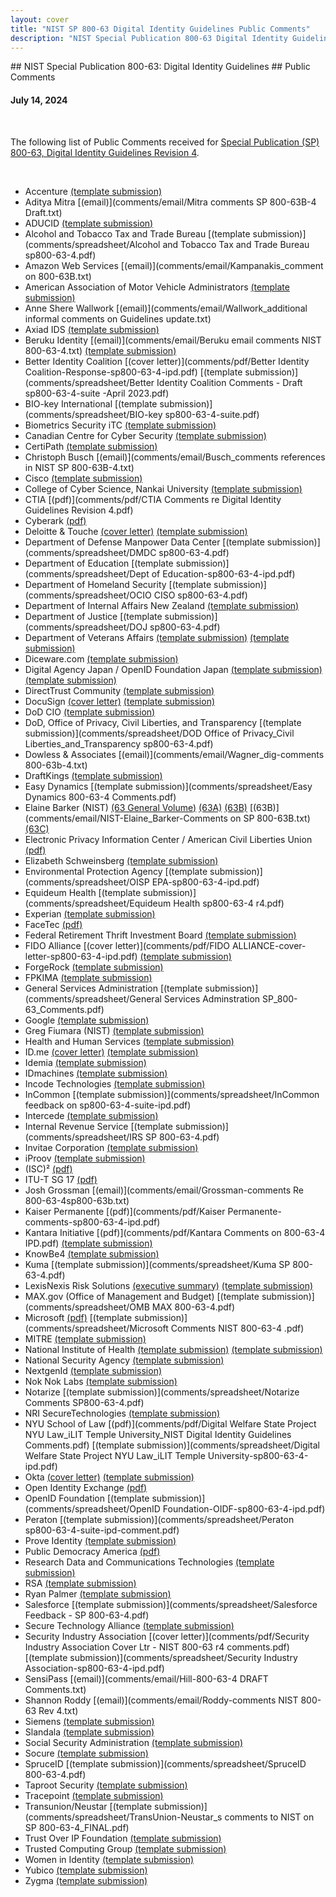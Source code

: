 ```yaml
---
layout: cover
title: "NIST SP 800-63 Digital Identity Guidelines Public Comments"
description: "NIST Special Publication 800-63 Digital Identity Guidelines Public Comments"
---
```

<section class="home home-title" markdown="1">

<div class="text-center" markdown="1">
## NIST Special Publication 800-63: Digital Identity Guidelines
## Public Comments

#### July 14, 2024
<br>
</div>
</section>

<section class="home home-about" markdown="1">

The following list of Public Comments received for [Special Publication (SP) 800-63, Digital Identity Guidelines Revision 4](https://pages.nist.gov/800-63-4/).

<br>

<div class="section-container comment-list" markdown="1">

- Accenture [(template submission)](comments/spreadsheet/Accenture-s800-63-4-ipd.pdf)
- Aditya Mitra [(email)](comments/email/Mitra comments SP 800-63B-4 Draft.txt)
- ADUCID [(template submission)](comments/spreadsheet/ADUCID-sp800-63-4-ipd.pdf)
- Alcohol and Tobacco Tax and Trade Bureau [(template submission)](comments/spreadsheet/Alcohol and Tobacco Tax and Trade Bureau sp800-63-4.pdf)
- Amazon Web Services [(email)](comments/email/Kampanakis_comment on 800-63B.txt)
- American Association of Motor Vehicle Administrators [(template submission)](comments/spreadsheet/AAMVA-sp800-63-4-ipd.pdf)
- Anne Shere Wallwork [(email)](comments/email/Wallwork_additional informal comments on Guidelines update.txt)
- Axiad IDS [(template submission)](comments/spreadsheet/Axiad-sp800-63-4-suite-comments.pdf)
- Beruku Identity [(email)](comments/email/Beruku email comments NIST 800-63-4.txt) [(template submission)](comments/spreadsheet/Beruku-Identity-sp800-63-4-ipd.pdf)
- Better Identity Coalition [(cover letter)](comments/pdf/Better Identity Coalition-Response-sp800-63-4-ipd.pdf) [(template submission)](comments/spreadsheet/Better Identity Coalition Comments - Draft sp800-63-4-suite -April 2023.pdf)
- BIO-key International [(template submission)](comments/spreadsheet/BIO-key sp800-63-4-suite.pdf)
- Biometrics Security iTC [(template submission)](comments/spreadsheet/BIO-iTC-0307-sp800-63-4-ipd.pdf)
- Canadian Centre for Cyber Security [(template submission)](comments/spreadsheet/CanadianCentreforCybersecurity-sp800-63-4-ipd.pdf)
- CertiPath [(template submission)](comments/spreadsheet/CertiPath-sp800-63-4-ipd.pdf)
- Christoph Busch [(email)](comments/email/Busch_comments references in NIST SP 800-63B-4.txt)
- Cisco [(template submission)](comments/spreadsheet/Cisco-sp800-63-4-ipd.pdf)
- College of Cyber Science, Nankai University [(template submission)](comments/spreadsheet/WangDing-SP800-63B-4-ipd.pdf)
- CTIA [(pdf)](comments/pdf/CTIA Comments re Digital Identity Guidelines Revision 4.pdf)
- Cyberark [(pdf)](comments/pdf/Cyberark-identity-security-why-it-matters-and-why-now.pdf)
- Deloitte & Touche [(cover letter)](comments/pdf/Deloitte-cover-letter-sp800-63-4-ipd.pdf) [(template submission)](comments/spreadsheet/Deloitte-sp800-63-4-ipd.pdf)
- Department of Defense Manpower Data Center [(template submission)](comments/spreadsheet/DMDC sp800-63-4.pdf)
- Department of Education [(template submission)](comments/spreadsheet/Dept of Education-sp800-63-4-ipd.pdf)
- Department of Homeland Security [(template submission)](comments/spreadsheet/OCIO CISO sp800-63-4.pdf)
- Department of Internal Affairs New Zealand [(template submission)](comments/spreadsheet/NZInternal_Affairs-sp800-63-4-ipd.pdf)
- Department of Justice [(template submission)](comments/spreadsheet/DOJ sp800-63-4.pdf)
- Department of Veterans Affairs [(template submission)](comments/spreadsheet/VA_OIS_ISE-sp800-63-4-ipd.pdf) [(template submission)](comments/spreadsheet/DepartmentVeteransAffairs-sp800-63-4-ipd.pdf)
- Diceware.com [(template submission)](comments/spreadsheet/Dicewarecom-sp800-63-4-ipd.pdf)
- Digital Agency Japan / OpenID Foundation Japan [(template submission)](comments/spreadsheet/DigitalAgencyJapanOpenID-sp800-63-4-ipd.pdf) [(template submission)](comments/spreadsheet/DigitalAgencyOpenIDJapan-comments_r2-sp800-63-4-ipd.pdf)
- DirectTrust Community [(template submission)](comments/spreadsheet/DirectTrustCommunity-sp800-63-4-ipd.pdf)
- DocuSign [(cover letter)](comments/pdf/DocuSign-cover-letter-sp800-63-4-ipd.pdf) [(template submission)](comments/spreadsheet/DocuSign-sp800-63-4-ipd.pdf)
- DoD CIO [(template submission)](comments/spreadsheet/DODCIO-sp800-63-4-ipd.pdf)
- DoD, Office of Privacy, Civil Liberties, and Transparency [(template submission)](comments/spreadsheet/DOD Office of Privacy_Civil Liberties_and_Transparency sp800-63-4.pdf)
- Dowless & Associates [(email)](comments/email/Wagner_dig-comments 800-63b-4.txt)
- DraftKings [(template submission)](comments/spreadsheet/draftkings-sp800-63-4-ipd.pdf)
- Easy Dynamics [(template submission)](comments/spreadsheet/Easy Dynamics 800-63-4 Comments.pdf)
- Elaine Barker (NIST) [(63 General Volume)](comments/pdf/NIST-Elaine_Barker-sp800-63-4-ipd.pdf) [(63A)](comments/pdf/NIST-Elaine_Barker-sp800-63A-4-ipd.pdf) [(63B)](comments/pdf/NIST-Elaine_Barker-sp800-63B-4-ipd.pdf) [(63B)](comments/email/NIST-Elaine_Barker-Comments on SP 800-63B.txt) [(63C)](comments/pdf/NIST-Elaine_Barker-sp800-63C-4-ipd.pdf)
- Electronic Privacy Information Center / American Civil Liberties Union [(pdf)](comments/pdf/EPIC-ACLU-Comments-NIST-Digital-ID-Draft-Guidelines-14-April-2023.pdf)
- Elizabeth Schweinsberg [(template submission)](comments/spreadsheet/Schweinsberg-sp800-63-4-ipd.pdf)
- Environmental Protection Agency [(template submission)](comments/spreadsheet/OISP EPA-sp800-63-4-ipd.pdf)
- Equideum Health [(template submission)](comments/spreadsheet/Equideum Health sp800-63-4 r4.pdf)
- Experian [(template submission)](comments/spreadsheet/Experian-sp800-63-4-ipd.pdf)
- FaceTec [(pdf)](comments/pdf/FaceTec-comments-sp800-63-4-ipd.pdf)
- Federal Retirement Thrift Investment Board [(template submission)](comments/spreadsheet/FRTIB-sp800-63-4-ipd.pdf)
- FIDO Alliance [(cover letter)](comments/pdf/FIDO ALLIANCE-cover-letter-sp800-63-4-ipd.pdf) [(template submission)](comments/spreadsheet/FIDO-Alliance-sp800-63-4-ipd.pdf)
- ForgeRock [(template submission)](comments/spreadsheet/ForgeRock-sp800-63-4-ipd.pdf)
- FPKIMA [(template submission)](comments/spreadsheet/fpkima-sp800-63-4-ipd.pdf)
- General Services Administration [(template submission)](comments/spreadsheet/General Services Adminstration SP_800-63_Comments.pdf)
- Google [(template submission)](comments/spreadsheet/Google-sp800-63-4-ipd.pdf)
- Greg Fiumara (NIST) [(template submission)](comments/spreadsheet/NIST-Fiumara-sp800-63-4-ipd.pdf)
- Health and Human Services [(template submission)](comments/spreadsheet/HHS_032323-sp800-63-4-ipd.pdf)
- ID.me [(cover letter)](comments/pdf/IDme-cover-letter-sp800-63-4-ipd.pdf) [(template submission)](comments/spreadsheet/IDme-comment_template-sp800-63-4-ipd.pdf)
- Idemia [(template submission)](comments/spreadsheet/Idemia-SP800-63-4-ipd.pdf)
- IDmachines [(template submission)](comments/spreadsheet/IDmachines-sp800-63-4-ipd.pdf)
- Incode Technologies [(template submission)](comments/spreadsheet/Incode-sp800-63-4-ipd.pdf)
- InCommon [(template submission)](comments/spreadsheet/InCommon feedback on sp800-63-4-suite-ipd.pdf)
- Intercede [(template submission)](comments/spreadsheet/Intercede-sp800-63-4-ipd.pdf)
- Internal Revenue Service [(template submission)](comments/spreadsheet/IRS SP 800-63-4.pdf)
- Invitae Corporation [(template submission)](comments/spreadsheet/Invitae_NIST_sp800-63-4-comments_0423.pdf)
- iProov [(template submission)](comments/spreadsheet/iProov_sp800-63-4.pdf)
- (ISC)² [(pdf)](comments/pdf/ISC2-comments-sp800-63-4-ipd.pdf)
- ITU-T SG 17 [(pdf)](comments/pdf/q10-nist-feedback-v1_ITU-T_SG17.pdf)
- Josh Grossman [(email)](comments/email/Grossman-comments Re 800-63-4sp800-63b.txt)
- Kaiser Permanente [(pdf)](comments/pdf/Kaiser Permanente-comments-sp800-63-4-ipd.pdf)
- Kantara Initiative [(pdf)](comments/pdf/Kantara Comments on 800-63-4 IPD.pdf) [(template submission)](comments/spreadsheet/KantaraInitiativeIAWG-SP800-63-4-ipd.pdf)
- KnowBe4 [(template submission)](comments/spreadsheet/KnowBe4-sp800-63-4-ipd.pdf)
- Kuma [(template submission)](comments/spreadsheet/Kuma SP 800-63-4.pdf)
- LexisNexis Risk Solutions [(executive summary)](comments/pdf/LexisNexis_Risk_Solutions-respones-exec_summary-sp800-63-4-ipd.pdf) [(template submission)](comments/spreadsheet/LexisNexis_Risk_Solutions-sp800-63-4-ipd.pdf)
- MAX.gov (Office of Management and Budget) [(template submission)](comments/spreadsheet/OMB MAX 800-63-4.pdf)
- Microsoft [(pdf)](comments/pdf/Microsoft-comments-sp800-63-4-ipd.pdf) [(template submission)](comments/spreadsheet/Microsoft Comments NIST 800-63-4 .pdf)
- MITRE [(template submission)](comments/spreadsheet/MITRE-sp800-63-4-ipd.pdf)
- National Institute of Health [(template submission)](comments/spreadsheet/NIH_20230324-sp800-63-4-ipd.pdf)  [(template submission)](comments/spreadsheet/NIH_20230413-sp800-63-4-ipd.pdf)
- National Security Agency [(template submission)](comments/spreadsheet/NSA-sp800-63-4-ipd.pdf)
- NextgenId [(template submission)](comments/spreadsheet/NextgenID-20230413-sp800-63-4-ipd.pdf)
- Nok Nok Labs [(template submission)](comments/spreadsheet/NokNokLabs-sp800-63-4-ipd.pdf)
- Notarize [(template submission)](comments/spreadsheet/Notarize Comments SP800-63-4.pdf)
- NRI SecureTechnologies [(template submission)](comments/spreadsheet/NRISecureTech-sp800-63-4-ipd.pdf)
- NYU School of Law [(pdf)](comments/pdf/Digital Welfare State Project NYU Law_iLIT Temple University_NIST Digital Identity Guidelines Comments.pdf) [(template submission)](comments/spreadsheet/Digital Welfare State Project NYU Law_iLIT Temple University-sp800-63-4-ipd.pdf)
- Okta [(cover letter)](comments/pdf/Okta-Cover_letter-sp800-63-4-ipd.pdf) [(template submission)](comments/spreadsheet/Okta-sp800-63-4-ipd.pdf)
- Open Identity Exchange [(pdf)](comments/pdf/OIX-feedback-sp800-63-4-ipd.pdf)
- OpenID Foundation [(template submission)](comments/spreadsheet/OpenID Foundation-OIDF-sp800-63-4-ipd.pdf)
- Peraton [(template submission)](comments/spreadsheet/Peraton sp800-63-4-suite-ipd-comment.pdf)
- Prove Identity [(template submission)](comments/spreadsheet/Prove-sp800-63-4-ipd.pdf)
- Public Democracy America [(pdf)](comments/pdf/Public_Democracy_America-feedback-March2023-sp800-63-4-ipd.pdf)
- Research Data and Communications Technologies [(template submission)](comments/spreadsheet/RDCT-sp800-63-4-ipd.pdf)
- RSA [(template submission)](comments/spreadsheet/RSA-sp800-63-4-ipd.pdf)
- Ryan Palmer [(template submission)](comments/spreadsheet/RyanPalmer-sp800-63-4-ipd.pdf)
- Salesforce [(template submission)](comments/spreadsheet/Salesforce Feedback - SP 800-63-4.pdf)
- Secure Technology Alliance [(template submission)](comments/spreadsheet/STA-20230414-sp800-63-4-ipd.pdf)
- Security Industry Association [(cover letter)](comments/pdf/Security Industry Association Cover Ltr - NIST 800-63 r4 comments.pdf) [(template submission)](comments/spreadsheet/Security Industry Association-sp800-63-4-ipd.pdf)
- SensiPass [(email)](comments/email/Hill-800-63-4 DRAFT Comments.txt)
- Shannon Roddy [(email)](comments/email/Roddy-comments NIST 800-63 Rev 4.txt)
- Siemens [(template submission)](comments/spreadsheet/siemens-sp800-63-4-ipd.pdf)
- Slandala [(template submission)](comments/spreadsheet/Slandal-63A_comments-sp800-63-4-ipd.pdf)
- Social Security Administration [(template submission)](comments/spreadsheet/SSA-sp800-63-4-ipd.pdf)
- Socure [(template submission)](comments/spreadsheet/Socure-20230414-sp800-63-4-ipd.pdf)
- SpruceID [(template submission)](comments/spreadsheet/SpruceID 800-63-4.pdf)
- Taproot Security [(template submission)](comments/spreadsheet/TAPROOT-sp800-63-4-ipd.pdf)
- Tracepoint [(template submission)](comments/spreadsheet/Tracepoint-Basse-sp800-63-4-ipd.pdf)
- Transunion/Neustar [(template submission)](comments/spreadsheet/TransUnion-Neustar_s comments to NIST on SP 800-63-4_FINAL.pdf)
- Trust Over IP Foundation [(template submission)](comments/spreadsheet/TrustOverIPFoundation-sp800-63-4-ipd.pdf)
- Trusted Computing Group [(template submission)](comments/spreadsheet/SEWG-sp800-63-4-ipd.pdf)
- Women in Identity [(template submission)](comments/spreadsheet/WomenInID-sp800-63-4-ipd.pdf)
- Yubico [(template submission)](comments/spreadsheet/Yubico-sp800-63-4-ipd.pdf)
- Zygma [(template submission)](comments/spreadsheet/Zygma-20230330-sp800-63-4-ipd.pdf)




</div>

</section>
